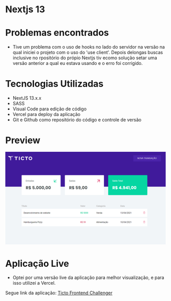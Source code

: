 # Nextjs 13

# Problemas encontrados

- Tive um problema com o uso de hooks no lado do servidor na versão na qual iniciei o projeto com o
  uso do 'use client'. Depois delongas buscas inclusive no rpositório do própio Nextjs tiv ecomo solução
  setar uma versão anterior a qual eu estava usando e o erro foi corrigido.

# Tecnologias Utilizadas

- NextJS 13.x.x
- SASS
- Visual Code para edição de código
- Vercel para deploy da aplicação
- Git e Github como repositório do código e controle de versão

# Preview

<img src="https://raw.githubusercontent.com/rebeccaaaaOrram/ticto-frontend/main/public/assets/prev.png" alt="Preview da aplicação"/>

# Aplicação Live

- Optei por uma versão live da aplicação para melhor visualização, e para isso utilizei a Vercel.

Segue link da aplicação: <a href="https://ticto-frontend-nz2dj51e7-rebeccaaaaorram.vercel.app/" title="Link para a aplicação" target="_blank"> Ticto Frontend Challenger </a>
